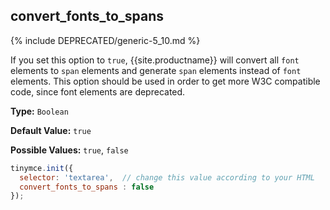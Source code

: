 ## convert_fonts_to_spans

{% include DEPRECATED/generic-5_10.md %}

If you set this option to `true`, {{site.productname}} will convert all `font` elements to `span` elements and generate `span` elements instead of `font` elements. This option should be used in order to get more W3C compatible code, since font elements are deprecated.

**Type:** `Boolean`

**Default Value:** `true`

**Possible Values:** `true`, `false`

```js
tinymce.init({
  selector: 'textarea',  // change this value according to your HTML
  convert_fonts_to_spans : false
});
```
